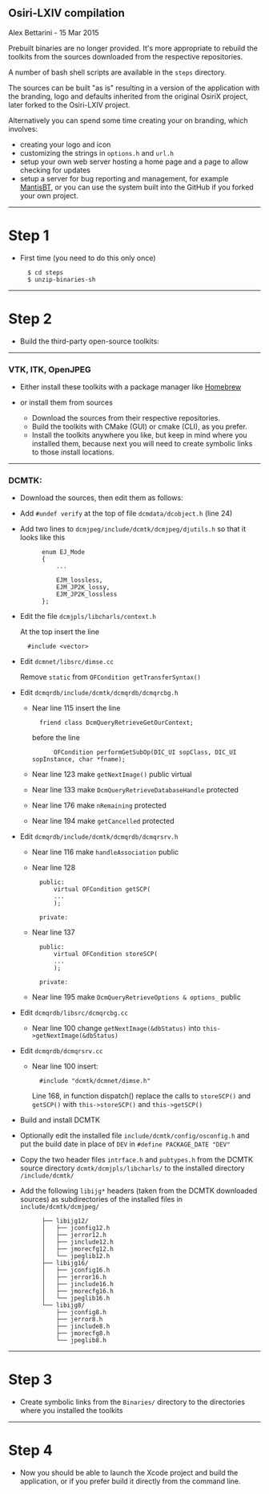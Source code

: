 ## Osiri-LXIV compilation

Alex Bettarini - 15 Mar 2015

Prebuilt binaries are no longer provided. It's more appropriate to rebuild the toolkits from the sources downloaded from the respective repositories.

A number of bash shell scripts are available in the `steps` directory.

The sources can be built "as is" resulting in a version of the application with the branding, logo and defaults inherited from the original OsiriX project, later forked to the Osiri-LXIV project.

Alternatively you can spend some time creating your on branding, which involves:

- creating your logo and icon
- customizing the strings in `options.h` and `url.h`
- setup your own web server hosting a home page and a page to allow checking for updates
- setup a server for bug reporting and management, for example [MantisBT](https://www.mantisbt.org), or you can use the system built into the GitHub if you forked your own project.

---
# Step 1
- First time (you need to do this only once)

		$ cd steps
		$ unzip-binaries-sh

---
# Step 2

- Build the third-party open-source toolkits:

---
### VTK, ITK, OpenJPEG

- Either install these toolkits with a package manager like [Homebrew](https://brew.sh)
- or install them from sources

	- Download the sources from their respective repositories.
	- Build the toolkits with CMake (GUI) or cmake (CLI), as you prefer.
	- Install the toolkits anywhere you like, but keep in mind where you installed them, because next you will need to create symbolic links to those install locations.

---
### **DCMTK**:

- Download the sources, then edit them as follows:

- Add `#undef verify` at the top of file `dcmdata/dcobject.h` (line 24)

- Add two lines to `dcmjpeg/include/dcmtk/dcmjpeg/djutils.h` so that it looks like this

			enum EJ_Mode
			{
				...

				EJM_lossless,
			 	EJM_JP2K_lossy,
				EJM_JP2K_lossless
			};

- Edit the file `dcmjpls/libcharls/context.h`

	At the top insert the line
	
		#include <vector>

- Edit `dcmnet/libsrc/dimse.cc`
 
	Remove `static` from `OFCondition getTransferSyntax()`

- Edit `dcmqrdb/include/dcmtk/dcmqrdb/dcmqrcbg.h`
   	
   	- Near line 115 insert the line

	   	    friend class DcmQueryRetrieveGetOurContext;
	   	    
		before the line

    			OFCondition performGetSubOp(DIC_UI sopClass, DIC_UI sopInstance, char *fname);

   	- Near line 123 make `getNextImage()` public virtual
   	- Near line 133 make `DcmQueryRetrieveDatabaseHandle` protected
   	- Near line 176 make `nRemaining` protected
   	- Near line 194 make `getCancelled` protected

- Edit `dcmqrdb/include/dcmtk/dcmqrdb/dcmqrsrv.h`

	- Near line 116 make `handleAssociation` public
	- Near line 128
	
			public:
				virtual OFCondition getSCP(
				...
				);

			private:

	- Near line 137
	
			public:
				virtual OFCondition storeSCP(
				...
				);

			private:

	- Near line 195 make `DcmQueryRetrieveOptions & options_` public

- Edit `dcmqrdb/libsrc/dcmqrcbg.cc`

	- Near line 100 change `getNextImage(&dbStatus)`
	into `this->getNextImage(&dbStatus)`

- Edit `dcmqrdb/dcmqrsrv.cc`

	- Near line 100 insert:
	
			#include "dcmtk/dcmnet/dimse.h"
			
   		Line 168, in function dispatch() replace
   		the calls to `storeSCP()` and `getSCP()`
   		with `this->storeSCP()` and `this->getSCP()`

- Build and install DCMTK

- Optionally edit the installed file `include/dcmtk/config/osconfig.h` and put the build date in place of `DEV` in `#define PACKAGE_DATE "DEV"`

- Copy the two header files `intrface.h` and `pubtypes.h` from the DCMTK source directory `dcmtk/dcmjpls/libcharls/` to the installed directory `/include/dcmtk/`
			
- Add the following `libijg*` headers (taken from the DCMTK downloaded sources) as subdirectories of the installed files in `include/dcmtk/dcmjpeg/`
		
			├── libijg12/
			│   ├── jconfig12.h
			│   ├── jerror12.h
			│   ├── jinclude12.h
			│   ├── jmorecfg12.h
			│   └── jpeglib12.h
			├── libijg16/
			│   ├── jconfig16.h
			│   ├── jerror16.h
			│   ├── jinclude16.h
			│   ├── jmorecfg16.h
			│   └── jpeglib16.h
			└── libijg8/
			    ├── jconfig8.h
			    ├── jerror8.h
			    ├── jinclude8.h
			    ├── jmorecfg8.h
			    └── jpeglib8.h
			    
---
# Step 3
- Create symbolic links from the `Binaries/` directory to the directories where you installed the toolkits

---
# Step 4
- Now you should be able to launch the Xcode project and build the application, or if you prefer build it directly from the command line.

